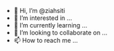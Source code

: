 - 👋 Hi, I’m @ziahsiti
- 👀 I’m interested in ...
- 🌱 I’m currently learning ...
- 💞️ I’m looking to collaborate on ...
- 📫 How to reach me ...

<!---
ziahsiti/ziahsiti is a ✨ special ✨ repository because its `README.md` (this file) appears on your GitHub profile.
You can click the Preview link to take a look at your changes.
--->
